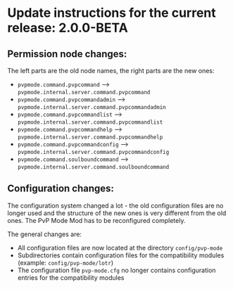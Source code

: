 # Update instructions for the current release: 2.0.0-BETA

## Permission node changes:
The left parts are the old node names, the right parts are the new ones:
* `pvpmode.command.pvpcommand` --> `pvpmode.internal.server.command.pvpcommand`
* `pvpmode.command.pvpcommandadmin` --> `pvpmode.internal.server.command.pvpcommandadmin`
* `pvpmode.command.pvpcommandlist` --> `pvpmode.internal.server.command.pvpcommandlist`
* `pvpmode.command.pvpcommandhelp` --> `pvpmode.internal.server.command.pvpcommandhelp`
* `pvpmode.command.pvpcommandconfig` --> `pvpmode.internal.server.command.pvpcommandconfig`
* `pvpmode.command.soulboundcommand` --> `pvpmode.internal.server.command.soulboundcommand`

## Configuration changes:
The configuration system changed a lot - the old configuration files are no longer used and the structure of the new ones is very different from the old ones. The PvP Mode Mod has to be reconfigured completely.

The general changes are:
* All configuration files are now located at the directory `config/pvp-mode`
* Subdirectories contain configuration files for the compatibility modules (example: `config/pvp-mode/lotr`)
* The configuration file `pvp-mode.cfg` no longer contains configuration entries for the compatibility modules